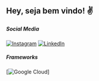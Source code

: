 ## Hey, seja bem vindo! ✌️
##### Social Media
[![Instagram](https://img.shields.io/badge/Instagram-%23E4405F.svg?style=for-the-badge&logo=Instagram&logoColor=white)](https://www.instagram.com/marcelogalli/) [![LinkedIn](https://img.shields.io/badge/linkedin-%230077B5.svg?style=for-the-badge&logo=linkedin&logoColor=white)](https://www.linkedin.com/in/marcelo-l-galli-488671101/)

##### Frameworks
[![Google Cloud](https://img.shields.io/badge/Google_Cloud-4285F4?style=for-the-badge&logo=google-cloud&logoColor=white)]
